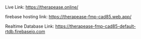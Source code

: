 Live Link: https://therapease.online/

firebase hosting link: https://therapease-fmp-cad85.web.app/

Realtime Database Link: https://therapease-fmp-cad85-default-rtdb.firebaseio.com

